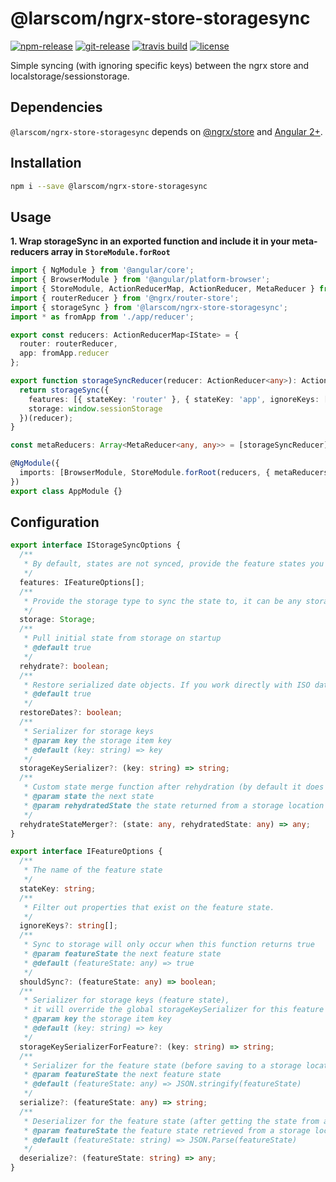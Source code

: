# @larscom/ngrx-store-storagesync
[![npm-release](https://img.shields.io/npm/v/@larscom/ngrx-store-storagesync.svg?label=npm%20release)](https://www.npmjs.com/package/@larscom/ngrx-store-storagesync)
[![git-release](https://img.shields.io/github/tag/larscom/ngrx-store-storagesync.svg?label=git%20release)](https://www.npmjs.com/package/@larscom/ngrx-store-storagesync)
[![travis build](https://img.shields.io/travis/com/larscom/ngrx-store-storagesync/master.svg?label=build%20%28master%29)](https://travis-ci.com/larscom/ngrx-store-storagesync/builds)
[![license](https://img.shields.io/npm/l/@larscom/ngrx-store-storagesync.svg)](https://github.com/larscom/ngrx-store-storagesync/blob/master/LICENSE)

Simple syncing (with ignoring specific keys) between the ngrx store and localstorage/sessionstorage.

## Dependencies

`@larscom/ngrx-store-storagesync` depends on [@ngrx/store](https://github.com/ngrx/store) and [Angular 2+](https://github.com/angular/angular).

## Installation

```bash
npm i --save @larscom/ngrx-store-storagesync
```

## Usage
**1. Wrap storageSync in an exported function and include it in your meta-reducers array in `StoreModule.forRoot`**

```ts
import { NgModule } from '@angular/core';
import { BrowserModule } from '@angular/platform-browser';
import { StoreModule, ActionReducerMap, ActionReducer, MetaReducer } from '@ngrx/store';
import { routerReducer } from '@ngrx/router-store';
import { storageSync } from '@larscom/ngrx-store-storagesync';
import * as fromApp from './app/reducer';

export const reducers: ActionReducerMap<IState> = {
  router: routerReducer,
  app: fromApp.reducer
};

export function storageSyncReducer(reducer: ActionReducer<any>): ActionReducer<any> {
  return storageSync({
    features: [{ stateKey: 'router' }, { stateKey: 'app', ignoreKeys: ['success', 'loading'] }],
    storage: window.sessionStorage
  })(reducer);
}

const metaReducers: Array<MetaReducer<any, any>> = [storageSyncReducer];

@NgModule({
  imports: [BrowserModule, StoreModule.forRoot(reducers, { metaReducers })]
})
export class AppModule {}
```

## Configuration

```ts
export interface IStorageSyncOptions {
  /**
   * By default, states are not synced, provide the feature states you want to sync.
   */
  features: IFeatureOptions[];
  /**
   * Provide the storage type to sync the state to, it can be any storage which implements the 'Storage' interface.
   */
  storage: Storage;
  /**
   * Pull initial state from storage on startup
   * @default true
   */
  rehydrate?: boolean;
  /**
   * Restore serialized date objects. If you work directly with ISO date strings, set this to false
   * @default true
   */
  restoreDates?: boolean;
  /**
   * Serializer for storage keys
   * @param key the storage item key
   * @default (key: string) => key
   */
  storageKeySerializer?: (key: string) => string;
  /**
   * Custom state merge function after rehydration (by default it does a deep merge)
   * @param state the next state
   * @param rehydratedState the state returned from a storage location
   */
  rehydrateStateMerger?: (state: any, rehydratedState: any) => any;
}
```
```ts
export interface IFeatureOptions {
  /**
   * The name of the feature state
   */
  stateKey: string;
  /**
   * Filter out properties that exist on the feature state.
   */
  ignoreKeys?: string[];
  /**
   * Sync to storage will only occur when this function returns true
   * @param featureState the next feature state
   * @default (featureState: any) => true
   */
  shouldSync?: (featureState: any) => boolean;
  /**
   * Serializer for storage keys (feature state),
   * it will override the global storageKeySerializer for this feature
   * @param key the storage item key
   * @default (key: string) => key
   */
  storageKeySerializerForFeature?: (key: string) => string;
  /**
   * Serializer for the feature state (before saving to a storage location)
   * @param featureState the next feature state
   * @default (featureState: any) => JSON.stringify(featureState)
   */
  serialize?: (featureState: any) => string;
  /**
   * Deserializer for the feature state (after getting the state from a storage location)
   * @param featureState the feature state retrieved from a storage location
   * @default (featureState: string) => JSON.Parse(featureState)
   */
  deserialize?: (featureState: string) => any;
}
```

